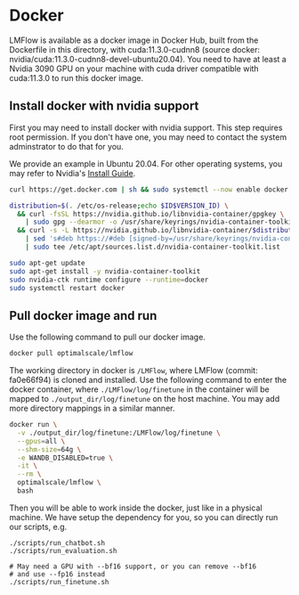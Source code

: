 # Docker

LMFlow is available as a docker image in Docker Hub, built from the Dockerfile
in this directory, with cuda:11.3.0-cudnn8 (source docker:
nvidia/cuda:11.3.0-cudnn8-devel-ubuntu20.04).  You need to have at least a
Nvidia 3090 GPU on your machine with cuda driver compatible with cuda:11.3.0 to
run this docker image.

## Install docker with nvidia support

First you may need to install docker with nvidia support. This step requires
root permission. If you don't have one, you may need to contact the system
adminstrator to do that for you.

We provide an example in Ubuntu 20.04. For other operating systems, you may
refer to Nvidia's [Install
Guide](https://docs.nvidia.com/datacenter/cloud-native/container-toolkit/install-guide.html#docker).

```sh
curl https://get.docker.com | sh && sudo systemctl --now enable docker

distribution=$(. /etc/os-release;echo $ID$VERSION_ID) \
  && curl -fsSL https://nvidia.github.io/libnvidia-container/gpgkey \
    | sudo gpg --dearmor -o /usr/share/keyrings/nvidia-container-toolkit-keyring.gpg \
  && curl -s -L https://nvidia.github.io/libnvidia-container/$distribution/libnvidia-container.list \
    | sed 's#deb https://#deb [signed-by=/usr/share/keyrings/nvidia-container-toolkit-keyring.gpg] https://#g' \
    | sudo tee /etc/apt/sources.list.d/nvidia-container-toolkit.list

sudo apt-get update
sudo apt-get install -y nvidia-container-toolkit
sudo nvidia-ctk runtime configure --runtime=docker
sudo systemctl restart docker
```

## Pull docker image and run

Use the following command to pull our docker image.

```sh
docker pull optimalscale/lmflow
```

The working directory in docker is `/LMFlow`, where LMFlow (commit: fa0e66f94)
is cloned and installed.  Use the following command to enter the docker
container, where `./LMFlow/log/finetune` in the container will be mapped to
`./output_dir/log/finetune` on the host machine. You may add more directory
mappings in a similar manner.

```sh
docker run \
  -v ./output_dir/log/finetune:/LMFlow/log/finetune \
  --gpus=all \
  --shm-size=64g \
  -e WANDB_DISABLED=true \
  -it \
  --rm \
  optimalscale/lmflow \
  bash
```

Then you will be able to work inside the docker, just like in a physical
machine. We have setup the dependency for you, so you can directly run our
scripts, e.g.

```
./scripts/run_chatbot.sh
./scripts/run_evaluation.sh

# May need a GPU with --bf16 support, or you can remove --bf16
# and use --fp16 instead
./scripts/run_finetune.sh	
```
